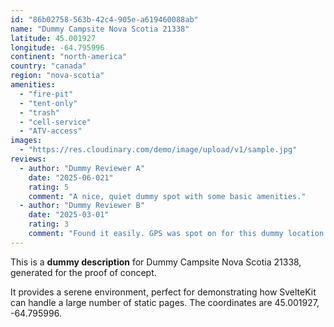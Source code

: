 ```yaml
---
id: "86b02758-563b-42c4-905e-a619460088ab"
name: "Dummy Campsite Nova Scotia 21338"
latitude: 45.001927
longitude: -64.795996
continent: "north-america"
country: "canada"
region: "nova-scotia"
amenities:
  - "fire-pit"
  - "tent-only"
  - "trash"
  - "cell-service"
  - "ATV-access"
images:
  - "https://res.cloudinary.com/demo/image/upload/v1/sample.jpg"
reviews:
  - author: "Dummy Reviewer A"
    date: "2025-06-021"
    rating: 5
    comment: "A nice, quiet dummy spot with some basic amenities."
  - author: "Dummy Reviewer B"
    date: "2025-03-01"
    rating: 3
    comment: "Found it easily. GPS was spot on for this dummy location."
---
```


This is a **dummy description** for Dummy Campsite Nova Scotia 21338, generated for the proof of concept.

It provides a serene environment, perfect for demonstrating how SvelteKit can handle a large number of static pages. The coordinates are 45.001927, -64.795996.
